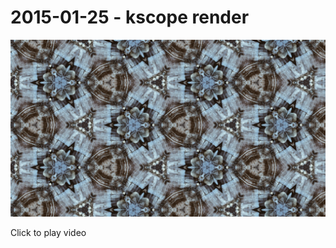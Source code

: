 # 2015-01-25 - kscope render

[![Thumbnail](https://raw.githubusercontent.com/RussTheAerialist/dailycreative/master/201501/d20150125_kscope/thumbnail.jpg)](https://www.youtube.com/watch?v=r6Prg8HGWUY)

Click to play video
